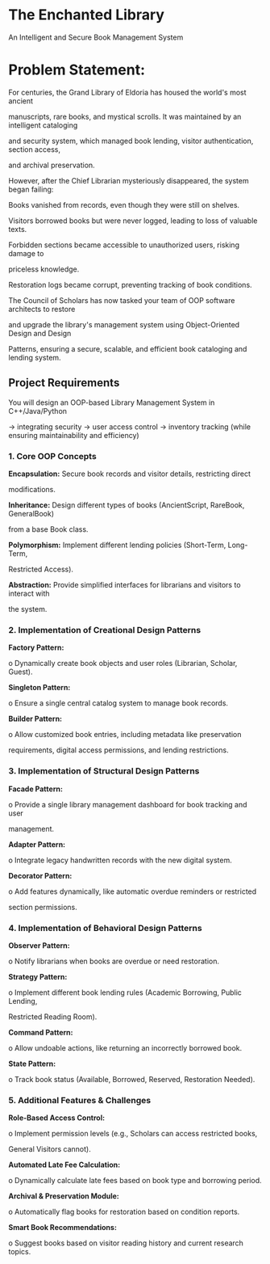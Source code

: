 # The Enchanted Library

An Intelligent and Secure Book Management System

# Problem Statement:

For centuries, the Grand Library of Eldoria has housed the world's most ancient

manuscripts, rare books, and mystical scrolls. It was maintained by an intelligent cataloging

and security system, which managed book lending, visitor authentication, section access,

and archival preservation.

However, after the Chief Librarian mysteriously disappeared, the system began failing:

Books vanished from records, even though they were still on shelves.

Visitors borrowed books but were never logged, leading to loss of valuable texts.

Forbidden sections became accessible to unauthorized users, risking damage to

priceless knowledge.

Restoration logs became corrupt, preventing tracking of book conditions.

The Council of Scholars has now tasked your team of OOP software architects to restore

and upgrade the library's management system using Object-Oriented Design and Design

Patterns, ensuring a secure, scalable, and efficient book cataloging and lending system.

## Project Requirements

You will design an OOP-based Library Management System in C++/Java/Python

→ integrating security → user access control → inventory tracking (while ensuring maintainability and efficiency)

### 1. Core OOP Concepts

**Encapsulation:** Secure book records and visitor details, restricting direct

modifications.

**Inheritance:** Design different types of books (AncientScript, RareBook, GeneralBook)

from a base Book class.

**Polymorphism:** Implement different lending policies (Short-Term, Long-Term,

Restricted Access).

**Abstraction:** Provide simplified interfaces for librarians and visitors to interact with

the system.

### 2. Implementation of Creational Design Patterns

**Factory Pattern:**

o Dynamically create book objects and user roles (Librarian, Scholar, Guest).

**Singleton Pattern:**

o Ensure a single central catalog system to manage book records.

**Builder Pattern:**

o Allow customized book entries, including metadata like preservation

requirements, digital access permissions, and lending restrictions.

### 3. Implementation of Structural Design Patterns

**Facade Pattern:**

o Provide a single library management dashboard for book tracking and user

management.

**Adapter Pattern:**

o Integrate legacy handwritten records with the new digital system.

**Decorator Pattern:**

o Add features dynamically, like automatic overdue reminders or restricted

section permissions.

### 4. Implementation of Behavioral Design Patterns

**Observer Pattern:**

o Notify librarians when books are overdue or need restoration.

**Strategy Pattern:**

o Implement different book lending rules (Academic Borrowing, Public Lending,

Restricted Reading Room).

**Command Pattern:**

o Allow undoable actions, like returning an incorrectly borrowed book.

**State Pattern:**

o Track book status (Available, Borrowed, Reserved, Restoration Needed).

### 5. Additional Features & Challenges

**Role-Based Access Control:**

o Implement permission levels (e.g., Scholars can access restricted books,

General Visitors cannot).

**Automated Late Fee Calculation:**

o Dynamically calculate late fees based on book type and borrowing period.

**Archival & Preservation Module:**

o Automatically flag books for restoration based on condition reports.

**Smart Book Recommendations:**

o Suggest books based on visitor reading history and current research topics.
